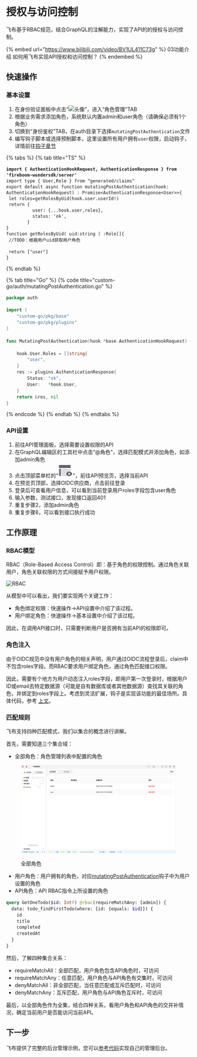 # 授权与访问控制

飞布基于RBAC规范，结合GraphQL的注解能力，实现了API的的授权与访问控制。

{% embed url="https://www.bilibili.com/video/BV1UL411C73g" %}
03功能介绍 如何用飞布实现API授权和访问控制？
{% endembed %}

## 快速操作

### 基本设置

1. 在身份验证面板中点击“<img src="http://localhost:9123/assets/workbench/panel-role.png" alt="头像" data-size="line">”，进入“角色管理”TAB
2. 根据业务需求添加角色，系统默认内置admin和user角色（请确保必须有1个角色）
3. 切换到“身份鉴权”TAB，在auth目录下选择`mutatingPostAuthentication`文件
4. 编写钩子脚本或选择预制脚本，这里设置所有用户拥有`user`权限，启动钩子，详情前往[钩子章节](../../../jin-jie-gou-zi-ji-zhi/gou-zi-ji-zhi.md)

{% tabs %}
{% tab title="TS" %}
<pre class="language-typescript" data-title="custom-ts/auth/mutatingPostAuthentication.ts"><code class="lang-typescript"><strong>import { AuthenticationHookRequest, AuthenticationResponse } from 'fireboom-wundersdk/server'
</strong>import type { User,Role } from "generated/claims"
export default async function mutatingPostAuthentication(hook: AuthenticationHookRequest) : Promise&#x3C;AuthenticationResponse&#x3C;User>>{
 let roles=getRolesByUid(hook.user.userId!)
 return {
          user: {...hook.user,roles},
          status: 'ok',
        }
}
function getRolesByUid( uid:string ) :Role[]{
 //TODO：根据用户uid获取用户角色

 return ["user"]
}
</code></pre>
{% endtab %}

{% tab title="Go" %}
{% code title="custom-go/auth/mutatingPostAuthentication.go" %}
```go
package auth

import (
	"custom-go/pkg/base"
	"custom-go/pkg/plugins"
)

func MutatingPostAuthentication(hook *base.AuthenticationHookRequest) (*plugins.AuthenticationResponse, error) {

	hook.User.Roles = []string{
		"user",
	}
	res := plugins.AuthenticationResponse{
		Status: "ok",
		User:   *hook.User,
	}
	return &res, nil
}

```
{% endcode %}
{% endtab %}
{% endtabs %}

### API设置

1. 前往API管理面板，选择需要设置权限的API
2. 在GraphQL编辑区的工具栏中点击“@角色”，选择匹配模式并添加角色，如添加admin角色
3. 点击顶部菜单栏的“<img src="data:image/png;base64,iVBORw0KGgoAAAANSUhEUgAAACgAAAAoCAMAAAC7IEhfAAAAY1BMVEUAAADU1NRjZmxvcnePkZVgY2rPz9BfY2poaHTAwMOAhIxoa3FgYmpgYmlgY2nFxcbU1NRmZm+Ag427u73U1NRfYml/g4zt7e3k5eXW1te9vsCztLefoaWanKCOkJVydXtucXecDQKGAAAAFXRSTlMAzP336NDOiAvTz/rn2tjSph7Qs6d9epWLAAAAjElEQVQ4y+2T2Q6EIAxFK+A6mzMj4q7//5VaYngCG2N8cDkvNOlJSG9TuCq+XMQ3oiQ4p0jGsx+/fCIByDwrqRFzDYDn4BatYiw4Y1zEhBgIJjUsjJbED5eG19ctBtrr66rD9x05RYH9oVBKtViFTvGB7UZNlFg9N4n01/QwdDwrA0/mU0jtK/zDYRgBwgsrsPomQg4AAAAASUVORK5CYII=" alt="预览" data-size="line">”，前往API预览页，选择当前API
4. 在预览页顶部，选择OIDC供应商，点击前往登录
5. 登录后可查看用户信息，可以看到当前登录用户roles字段包含user角色
6. 输入参数，测试接口，发现接口返回401
7. 重复步骤2，添加admin角色
8. 重复步骤6，可以看到接口执行成功

## 工作原理

### RBAC模型

RBAC（Role-Based Access Control）即：基于角色的权限控制。通过角色关联用户，角色关联权限的方式间接赋予用户权限。

![RBAC](https://image.woshipm.com/wp-files/2018/07/Tv1YwLlngzOs6oQN9UG0.png)

从模型中可以看出，我们要实现两个关键工作：

* 角色绑定权限：快速操作->API设置中介绍了该过程。
* 用户绑定角色：快速操作->基本设置中介绍了该过程。

因此，在调用API接口时，只需要判断用户是否拥有当前API的权限即可。

### 角色注入

由于OIDC规范中没有用户角色的相关声明，用户通过OIDC流程登录后，claim中不包含roles字段。而RBAC要求用户绑定角色，通过角色匹配接口权限。

因此，需要有个地方为用户动态注入roles字段，即用户第一次登录时，根据用户ID或email去特定数据源（可能是自有数据库或者其他数据源）查找其关联的角色，并绑定到roles字段上。考虑到灵活扩展，钩子是实现该功能的最佳场所。具体代码，参考 [上文](./#ji-ben-she-zhi)。

### 匹配规则

飞布支持四种匹配模式，我们以集合的概念进行讲解。

首先，需要知道三个集合域：

* 全部角色：角色管理列表中配置的角色

<figure><img src="../../../.gitbook/assets/image (10) (2).png" alt=""><figcaption><p>全部角色</p></figcaption></figure>

* 用户角色：用户拥有的角色，对应[mutatingPostAuthentication](./#ts)钩子中为用户设置的角色
* API角色：API RBAC指令上所设置的角色

```graphql
query GetOneTodo($id: Int!) @rbac(requireMatchAny: [admin]) {
  data: todo_findFirstTodo(where: {id: {equals: $id}}) {
    id
    title
    completed
    createdAt
  }
}
```

然后，了解四种集合关系：

* requireMatchAll：全部匹配，用户角色包含API角色时，可访问
* requireMatchAny：任意匹配，用户角色与API角色有交集时，可访问
* denyMatchAll：非全部匹配，当任意匹配或互斥匹配时，可访问
* denyMatchAny：互斥匹配，用户角色与API角色互斥时，可访问

最后，以全部角色作为全集，结合四种关系，看用户角色和API角色的交并补情况，确定当前用户是否能访问当前API。

## 下一步

飞布提供了完整的后台管理示例，您可以[参考代码](https://github.com/fireboomio/fb-admin)实现自己的管理后台。
